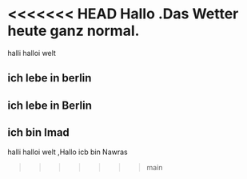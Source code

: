 <<<<<<< HEAD
Hallo .Das Wetter heute ganz normal.
=======

halli halloi  welt
## ich lebe in berlin


## ich lebe in Berlin

## ich bin Imad 

halli halloi  welt  ,Hallo icb bin Nawras
>>>>>>> main


